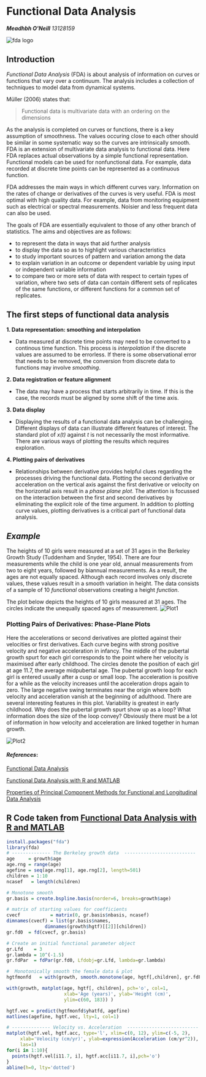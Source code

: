 __Functional Data Analysis__
===========================
***Meadhbh O'Neill**    13128159*

![fda logo](http://www.psych.mcgill.ca/misc/fda/images/index-fig1.jpg)

## Introduction

*Functional Data Analysis* (FDA) is about analysis of information on curves or functions that vary over a continuum. The analysis includes a collection of techniques to model data from dynamical systems.

Müller (2006) states that:

> Functional data is multivariate data with an ordering on the dimensions

As the analysis is completed on curves or functions, there is a key assumption of smoothness. The values occuring close to each other should be similar in some systematic way so the curves are intrinsically smooth. FDA is an extension of multivariate data analysis to functional data. Here FDA replaces actual observations by a simple functional representation. Functional models can be used for nonfunctional data. For example, data recorded at discrete time points can be represented as a continuous function. 

FDA addresses the main ways in which different curves vary. Information on the rates of change or derivatives of the curves is very useful. FDA is most optimal with high quality data. For example, data from monitoring equipment such as electrical or spectral measurements. Noisier and less frequent data can also be used.

The goals of FDA are essentially equivalent to those of any other branch of statistics. The aims and objectives are as follows:

* to represent the data in ways that aid further analysis
* to display the data so as to highlight various characteristics
* to study important sources of pattern and variation among the data
* to explain variation in an outcome or dependent variable by using input or independent variable information
* to compare two or more sets of data with respect to certain types of variation, where two sets of data can contain different sets of replicates of the same functions, or different functions for a common set of replicates.

## The first steps of functional data analysis

**1. Data representation: smoothing and interpolation**
   * Data measured at discrete time points may need to be converted to a continous time function. This process is *interpolation* if the discrete values are assumed to be errorless. If there is some observational error that needs to be removed, the conversion from discrete data to functions may involve *smoothing*.

**2. Data registration or feature alignment**
   * The data may have a process that starts arbitrarily in time. If this is the case, the records must be aligned by some shift of the time axis.

**3. Data display**
   * Displaying the results of a functional data analysis can be challenging. Different displays of data can illustrate different features of interest. The standard plot of *x(t)* against *t* is not necessarily the most informative. There are various ways of plotting the results which requires exploration.

**4. Plotting pairs of derivatives**
   * Relationships between derivative provides helpful clues regarding the processes driving the functional data. Plotting the second derivative or acceleration on the vertical axis against the first derivative or velocity on the horizontal axis result in a *phase plane plot*. The attention is focussed on the interaction between the first and second derivatives by eliminating the explicit role of the time argument. In addition to plotting curve values, plotting derivatives is a critical part of functional data analysis.
   
## _Example_

The heights of 10 girls were measured at a set of 31 ages in the Berkeley Growth Study (Tuddenham and Snyder, 1954). There are four measurements while the child is one year old, annual measurements from two to eight years, followed by biannual measurements. As a result, the ages are not equally spaced. Although each record involves only discrete values, these values result in a smooth variation in height. The data consists of a sample of 10 *functional* observations creating a height *function*.

The plot below depicts the heights of 10 girls measured at 31 ages. The circles indicate the unequally spaced ages of measurement.
![Plot1](https://github.com/oneill-m/MA4128/blob/master/ProjectFolder/plot1.PNG)


### Plotting Pairs of Derivatives: Phase-Plane Plots
Here the accelerations or second derivatives are plotted against their velocities or first derivatives. Each curve begins with strong positive velocity and negative acceleration in infancy. The middle of the pubertal growth spurt for each girl corresponds to the point where her velocity is maximised after early childhood. The circles denote the position of each girl at age 11.7, the average midpubertal age. The pubertal growth loop for each girl is entered usually after a cusp or small loop. The acceleration is positive for a while as the velocity increases until the acceleration drops again to zero. The large negative swing terminates near the origin where both velocity and acceleration vanish at the beginning of adulthood. There are several interesting features in this plot. Variability is greatest in early childhood. Why does the pubertal growth spurt show up as a loop? What information does the size of the loop convey? Obviously there must be a lot of information in how velocity and acceleration are linked together in human growth.

![Plot2](https://github.com/oneill-m/MA4128/blob/master/ProjectFolder/plot2.png)

#### *_References_*:

[Functional Data Analysis](https://ul-ie-primo.hosted.exlibrisgroup.com/primo-explore/fulldisplay?docid=353UOL_ALMA_DS2159088270003496&context=L&vid=353UOL_VU1&lang=en_US&search_scope=CSCOP_EVERYTHING&adaptor=Local%20Search%20Engine&isFrbr=true&tab=tab1&query=any,contains,functional%20data%20analysis&sortby=date&facet=frbrgroupid,include,12395434&offset=0)

[Functional Data Analysis with R and MATLAB](https://ul-ie-primo.hosted.exlibrisgroup.com/primo-explore/fulldisplay?docid=353UOL_ALMA_DS5161531120003496&context=L&vid=353UOL_VU1&lang=en_US&search_scope=CSCOP_EVERYTHING&adaptor=Local%20Search%20Engine&tab=tab1&query=any,contains,functional%20data%20analysis%20with%20R%20and%20MATLAB&offset=0)

[Properties of Principal Component Methods for Functional and Longitudinal Data Analysis](https://ul-ie-primo.hosted.exlibrisgroup.com/primo-explore/fulldisplay?docid=TN_jstor_archive_125463465&context=PC&vid=353UOL_VU1&lang=en_US&search_scope=CSCOP_EVERYTHING&adaptor=primo_central_multiple_fe&tab=tab1&query=any,contains,Properties%20of%20principal%20component%20methods%20for%20functional%20and%20longitudinal%20data%20analysis.%20Ann.%20Statist.&offset=0)

## R Code taken from [Functional Data Analysis with R and MATLAB](https://ul-ie-primo.hosted.exlibrisgroup.com/primo-explore/fulldisplay?docid=353UOL_ALMA_DS5161531120003496&context=L&vid=353UOL_VU1&lang=en_US&search_scope=CSCOP_EVERYTHING&adaptor=Local%20Search%20Engine&tab=tab1&query=any,contains,functional%20data%20analysis%20with%20R%20and%20MATLAB&offset=0)
```R
install.packages("fda")
library(fda)
# -------------- The Berkeley growth data  --------------------------
age     = growth$age
age.rng = range(age)
agefine = seq(age.rng[1], age.rng[2], length=501)
children = 1:10
ncasef   = length(children)

# Monotone smooth 
gr.basis = create.bspline.basis(norder=6, breaks=growth$age)

# matrix of starting values for coefficients
cvecf           = matrix(0, gr.basis$nbasis, ncasef)
dimnames(cvecf) = list(gr.basis$names,
              dimnames(growth$hgtf)[[2]][children])
gr.fd0  = fd(cvecf, gr.basis)

# Create an initial functional parameter object
gr.Lfd    = 3
gr.lambda = 10^(-1.5)
gr.fdPar  = fdPar(gr.fd0, Lfdobj=gr.Lfd, lambda=gr.lambda)

#  Monotonically smooth the female data & plot
hgtfmonfd   = with(growth, smooth.monotone(age, hgtf[,children], gr.fdPar))

with(growth, matplot(age, hgtf[, children], pch='o', col=1,
                     xlab='Age (years)', ylab='Height (cm)',
                     ylim=c(60, 183)) )

hgtf.vec = predict(hgtfmonfd$yhatfd, agefine)
matlines(agefine, hgtf.vec, lty=1, col=1)

# -------------- Velocity vs. Acceleration  --------------------------
matplot(hgtf.vel, hgtf.acc, type='l', xlim=c(0, 12), ylim=c(-5, 2),
     xlab='Velocity (cm/yr)', ylab=expression(Acceleration (cm/yr^2)),
     las=1)
for(i in 1:10){
  points(hgtf.vel[i11.7, i], hgtf.acc[i11.7, i],pch='o')
}
abline(h=0, lty='dotted')
```
